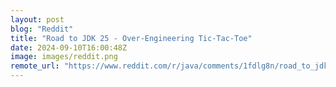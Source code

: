 ```yaml
---
layout: post
blog: "Reddit"
title: "Road to JDK 25 - Over-Engineering Tic-Tac-Toe"
date: 2024-09-10T16:00:48Z
image: images/reddit.png
remote_url: "https://www.reddit.com/r/java/comments/1fdlg8n/road_to_jdk_25_overengineering_tictactoe/"
---
```

